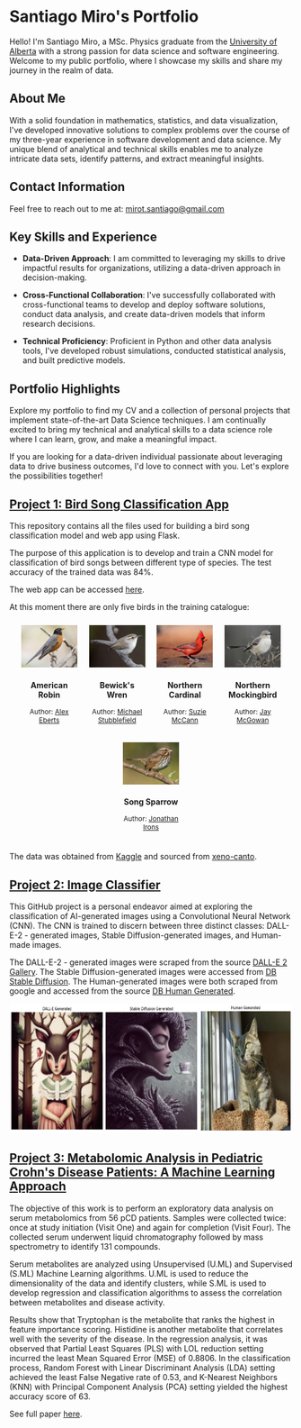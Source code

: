 # Santiago Miro's Portfolio

Hello! I'm Santiago Miro, a MSc. Physics graduate from the [University of Alberta](https://en.wikipedia.org/wiki/University_of_Alberta) with a strong passion for data science and software engineering. Welcome to my public portfolio, where I showcase my skills and share my journey in the realm of data.

## About Me
With a solid foundation in mathematics, statistics, and data visualization, I've developed innovative solutions to complex problems over the course of my three-year experience in software development and data science. My unique blend of analytical and technical skills enables me to analyze intricate data sets, identify patterns, and extract meaningful insights.

## Contact Information

Feel free to reach out to me at: mirot.santiago@gmail.com

## Key Skills and Experience

* **Data-Driven Approach**: I am committed to leveraging my skills to drive impactful results for organizations, utilizing a data-driven approach in decision-making.

* **Cross-Functional Collaboration**: I've successfully collaborated with cross-functional teams to develop and deploy software solutions, conduct data analysis, and create data-driven models that inform research decisions.

* **Technical Proficiency**: Proficient in Python and other data analysis tools, I've developed robust simulations, conducted statistical analysis, and built predictive models.

## Portfolio Highlights

Explore my portfolio to find my CV and a collection of personal projects that implement state-of-the-art Data Science techniques. I am continually excited to bring my technical and analytical skills to a data science role where I can learn, grow, and make a meaningful impact.

If you are looking for a data-driven individual passionate about leveraging data to drive business outcomes, I'd love to connect with you. Let's explore the possibilities together!

## [Project 1: Bird Song Classification App](https://github.com/SantMiro/Song_Bird_App)

This repository contains all the files used for building a bird song classification model and web app using Flask.

The purpose of this application is to develop and train a CNN model for classification of bird songs between different type of species. The test accuracy of the trained data was 84%.

The web app can be accessed [here](https://bird-song-app-eb9e15e2fa87.herokuapp.com/).

At this moment there are only five birds in the training catalogue:

<div style="display: flex; flex-wrap: wrap; justify-content: center;">

<div style="margin: 10px; text-align: center; flex-basis: 20%;">
  <a href="https://www.allaboutbirds.org/guide/American_Robin/photo-gallery" target="_blank">
    <img src="https://github.com/SantMiro/Song_Bird_App/raw/main/static/images/american_robin.jpg" alt="Bird 1" style="width: 100px; height: auto;">
  </a>
  <h3 style="font-size: 14px;">American Robin</h3>
  <p class="author" style="font-size: 12px;">Author: 
    <a href="https://www.allaboutbirds.org/guide/American_Robin/photo-gallery#" target="_blank">Alex Eberts</a>
  </p>
</div>

<div style="margin: 10px; text-align: center; flex-basis: 20%;">
  <a href="https://www.allaboutbirds.org/guide/Bewicks_Wren/photo-gallery" target="_blank">
    <img src="https://github.com/SantMiro/Song_Bird_App/raw/main/static/images/bewicks_wren.jpg" alt="Bird 2" style="width: 100px; height: auto;">
  </a>
  <h3 style="font-size: 14px;">Bewick's Wren</h3>
  <p class="author" style="font-size: 12px;">Author: 
    <a href="https://www.allaboutbirds.org/guide/Bewicks_Wren/photo-gallery" target="_blank">Michael Stubblefield</a>
  </p>
</div>

<div style="margin: 10px; text-align: center; flex-basis: 20%;">
  <a href="https://www.allaboutbirds.org/guide/Northern_Cardinal/photo-gallery" target="_blank">
    <img src="https://github.com/SantMiro/Song_Bird_App/raw/main/static/images/northern_cardinal.jpg" alt="Bird 3" style="width: 100px; height: auto;">
  </a>
  <h3 style="font-size: 14px;">Northern Cardinal</h3>
  <p class="author" style="font-size: 12px;">Author: 
    <a href="https://www.allaboutbirds.org/guide/Northern_Cardinal/photo-gallery" target="_blank">Suzie McCann</a>
  </p>
</div>

<div style="margin: 10px; text-align: center; flex-basis: 20%;">
  <a href="https://www.allaboutbirds.org/guide/Northern_Mockingbird/photo-gallery" target="_blank">
    <img src="https://github.com/SantMiro/Song_Bird_App/raw/main/static/images/northern_mockingbird.jpg" alt="Bird 4" style="width: 100px; height: auto;">
  </a>
  <h3 style="font-size: 14px;">Northern Mockingbird</h3>
  <p class="author" style="font-size: 12px;">Author: 
    <a href="https://www.allaboutbirds.org/guide/Northern_Mockingbird/photo-gallery" target="_blank">Jay McGowan</a>
  </p>
</div>

<div style="margin: 10px; text-align: center; flex-basis: 20%;">
  <a href="https://www.allaboutbirds.org/guide/Song_Sparrow/photo-gallery" target="_blank">
    <img src="https://github.com/SantMiro/Song_Bird_App/raw/main/static/images/song_sparrow.jpg" alt="Bird 5" style="width: 100px; height: auto;">
  </a>
  <h3 style="font-size: 14px;">Song Sparrow</h3>
  <p class="author" style="font-size: 12px;">Author: 
    <a href="https://www.allaboutbirds.org/guide/Song_Sparrow/photo-gallery" target="_blank">Jonathan Irons</a>
  </p>
</div>

</div>

 

The data was obtained from [Kaggle](https://www.kaggle.com/datasets/vinayshanbhag/bird-song-data-set) and sourced from [xeno-canto](https://www.xeno-canto.org/).

## [Project 2: Image Classifier](https://github.com/SantMiro/Image_Classifier)

This GitHub project is a personal endeavor aimed at exploring the classification of AI-generated images using a Convolutional Neural Network (CNN). The CNN is trained to discern between three distinct classes:  DALL-E-2 - generated images, Stable Diffusion-generated images, and Human-made images. 

The DALL-E-2 - generated images were scraped from the source [DALL-E 2 Gallery](https://dalle2.gallery).
The Stable Diffusion-generated images were accessed from [DB Stable Diffusion](https://huggingface.co/datasets/poloclub/diffusiondb).
The Human-generated images were both scraped from google and accessed from the source [DB Human Generated](https://huggingface.co/datasets/poloclub/diffusiondb).

<p align="center">
<img src="./Images/combined_figure.png" width="570" height="230" />
</p>

## [Project 3: Metabolomic Analysis in Pediatric Crohn's Disease Patients: A Machine Learning Approach](https://github.com/SantMiro/Metabolomics_Analysis)


The objective of this work is to perform an exploratory data analysis on serum metabolomics from 56 pCD patients. Samples were collected twice: once at study initiation (Visit One) and again for completion (Visit Four). The collected serum underwent liquid chromatography followed by mass spectrometry to identify 131 compounds.

Serum metabolites are analyzed using Unsupervised (U.ML) and Supervised (S.ML) Machine Learning algorithms. U.ML is used to reduce the dimensionality of the data and identify clusters, while S.ML is used to develop regression and classification algorithms to assess the correlation between metabolites and disease activity.

Results show that Tryptophan is the metabolite that ranks the highest in feature importance scoring. Histidine is another metabolite that correlates well with the severity of the disease. In the regression analysis, it was observed that Partial Least Squares (PLS) with LOL reduction setting incurred the least Mean Squared Error (MSE) of 0.8806. In the classification process, Random Forest with Linear Discriminant Analysis (LDA) setting achieved the least False Negative rate of 0.53, and K-Nearest Neighbors (KNN) with Principal Component Analysis (PCA) setting yielded the highest accuracy score of 63. 

See full paper [here](https://github.com/SantMiro/Metabolomics_Analysis/blob/main/Metabolomics_Analysis.pdf).

